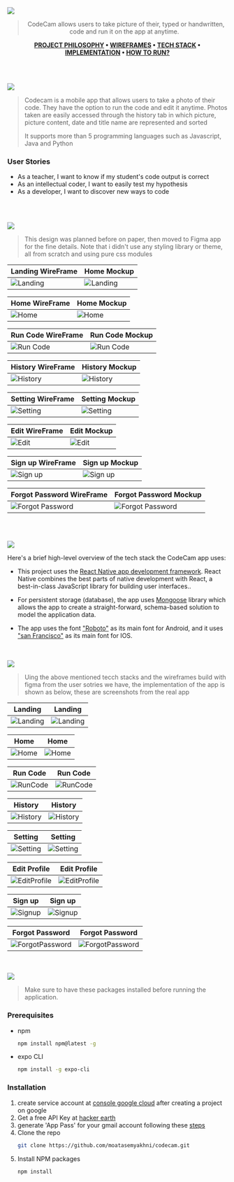<img src="./readme/title1.svg"/>

<div align="center">

> CodeCam allows users to take picture of their, typed or handwritten, code and run it on the app at anytime.  

**[PROJECT PHILOSOPHY](https://github.com/moatasemyakhni/codecam#-project-philosophy) • [WIREFRAMES](https://github.com/moatasemyakhni/codecam#-wireframes) • [TECH STACK](https://github.com/moatasemyakhni/codecam#-tech-stack) • [IMPLEMENTATION](https://github.com/moatasemyakhni/codecam#-impplementation) • [HOW TO RUN?](https://github.com/moatasemyakhni/codecam#-how-to-run)**

</div>

<br><br>


<img src="./readme/title2.svg"/>

> Codecam is a mobile app that allows users to take a photo of their code. They have the option to run the code and edit it anytime. Photos taken are easily accessed through the history tab in which picture, picture content, date and title name are represented and sorted
> 
> It supports more than 5 programming languages such as Javascript, Java and Python

### User Stories
- As a teacher, I want to know if my student's code output is correct
- As an intellectual coder, I want to easily test my hypothesis 
- As a developer, I want to discover new ways to code

<br><br>

<img src="./readme/title3.svg"/>

> This design was planned before on paper, then moved to Figma app for the fine details.
Note that i didn't use any styling library or theme, all from scratch and using pure css modules

| Landing WireFrame | Home Mockup |
| -----------------| -----|
| ![Landing](https://github.com/moatasemyakhni/codecam/blob/main/readme/Landing_Page_WireFrame.jpg) | ![Landing](https://github.com/moatasemyakhni/codecam/blob/main/readme/Landing_Page.jpg) |

| Home WireFrame | Home Mockup |
| -----------------| -----|
| ![Home](https://github.com/moatasemyakhni/codecam/blob/main/readme/Home_Page_WireFrame.jpg) | ![Home](https://github.com/moatasemyakhni/codecam/blob/main/readme/Home_Page.jpg) |

| Run Code WireFrame | Run Code Mockup |
| -----------------| -----|
| ![Run Code](https://github.com/moatasemyakhni/codecam/blob/main/readme/Run_Code_Page_WireFrame.jpg) | ![Run Code](https://github.com/moatasemyakhni/codecam/blob/main/readme/Run_Code_Page.jpg) |

| History WireFrame | History Mockup |
| -----------------| -----|
| ![History](https://github.com/moatasemyakhni/codecam/blob/main/readme/History_Page_WireFrame.jpg) | ![History](https://github.com/moatasemyakhni/codecam/blob/main/readme/History_Page.jpg) |

| Setting WireFrame | Setting Mockup |
| -----------------| -----|
| ![Setting](https://github.com/moatasemyakhni/codecam/blob/main/readme/Setting_Page_WireFrame.jpg) | ![Setting](https://github.com/moatasemyakhni/codecam/blob/main/readme/Setting_Page.jpg) |


| Edit WireFrame | Edit Mockup |
| -----------------| -----|
| ![Edit](https://github.com/moatasemyakhni/codecam/blob/main/readme/Edit_Profile_Page_WireFrame.jpg) | ![Edit](https://github.com/moatasemyakhni/codecam/blob/main/readme/Edit_Profile_Page.jpg) |

| Sign up WireFrame | Sign up Mockup |
| -----------------| -----|
| ![Sign up](https://github.com/moatasemyakhni/codecam/blob/main/readme/Signup_Page_WireFrame.jpg) | ![Sign up](https://github.com/moatasemyakhni/codecam/blob/main/readme/Signup_Page.jpg) |

| Forgot Password WireFrame | Forgot Password Mockup |
| -----------------| -----|
| ![Forgot Password](https://github.com/moatasemyakhni/codecam/blob/main/readme/Forgot_Password_WireFrame.jpg) | ![Forgot Password](https://github.com/moatasemyakhni/codecam/blob/main/readme/Forgot_Password.jpg) |


<br><br>

<img src="./readme/title4.svg"/>

Here's a brief high-level overview of the tech stack the CodeCam app uses:

- This project uses the [React Native app development framework](https://reactnative.dev/). React Native combines the best parts of native development with React, a best-in-class JavaScript library for building user interfaces..
- For persistent storage (database), the app uses [Mongoose](https://mongoosejs.com/) library which allows the app to create a straight-forward, schema-based solution to model the application data.

- The app uses the font ["Roboto"](https://fonts.google.com/specimen/Roboto) as its main font for Android, and it uses ["san Francisco"](https://www.dafontfree.io/san-francisco-font-free) as its main font for IOS.



<br><br>
<img src="./readme/title5.svg"/>

> Uing the above mentioned tecch stacks and the wireframes build with figma from the user sotries we have, the implementation of the app is shown as below, these are screenshots from the real app

| Landing | Landing |
| -----------------| -----|
| ![Landing](https://github.com/moatasemyakhni/codecam/blob/main/readme/implementation/dark/Login.png) | ![Landing](https://github.com/moatasemyakhni/codecam/blob/main/readme/implementation/light/Login.png) |

| Home | Home |
| -----------------| -----|
| ![Home](https://github.com/moatasemyakhni/codecam/blob/main/readme/implementation/dark/Home.png) | ![Home](https://github.com/moatasemyakhni/codecam/blob/main/readme/implementation/light/Home.png) |

| Run Code | Run Code |
| -----------------| -----|
| ![RunCode](https://github.com/moatasemyakhni/codecam/blob/main/readme/implementation/dark/RunCode.png) | ![RunCode](https://github.com/moatasemyakhni/codecam/blob/main/readme/implementation/light/RunCode.png) |

| History | History |
| -----------------| -----|
| ![History](https://github.com/moatasemyakhni/codecam/blob/main/readme/implementation/dark/History.png) | ![History](https://github.com/moatasemyakhni/codecam/blob/main/readme/implementation/light/History.png) |

| Setting | Setting |
| -----------------| -----|
| ![Setting](https://github.com/moatasemyakhni/codecam/blob/main/readme/implementation/dark/Setting.png) | ![Setting](https://github.com/moatasemyakhni/codecam/blob/main/readme/implementation/light/Setting.png) |

| Edit Profile | Edit Profile |
| -----------------| -----|
| ![EditProfile](https://github.com/moatasemyakhni/codecam/blob/main/readme/implementation/dark/EditProfile.png) | ![EditProfile](https://github.com/moatasemyakhni/codecam/blob/main/readme/implementation/light/EditProfile.png) |

| Sign up | Sign up |
| -----------------| -----|
| ![Signup](https://github.com/moatasemyakhni/codecam/blob/main/readme/implementation/dark/Signup.png) | ![Signup](https://github.com/moatasemyakhni/codecam/blob/main/readme/implementation/light/Signup.png) |

| Forgot Password | Forgot Password |
| -----------------| -----|
| ![ForgotPassword](https://github.com/moatasemyakhni/codecam/blob/main/readme/implementation/dark/ForgotPassword.png) | ![ForgotPassword](https://github.com/moatasemyakhni/codecam/blob/main/readme/implementation/light/ForgotPassword.png) |




<br><br>
<img src="./readme/title6.svg"/>


> Make sure to have these packages installed before running the application.

### Prerequisites

* npm
  ```sh
  npm install npm@latest -g
  ```
* expo CLI
   ```sh
   npm install -g expo-cli
   ```

### Installation

1. create service account at [console google cloud](https://console.cloud.google.com/getting-started) after creating a project on google
2. Get a free API Key at [hacker earth](https://www.hackerearth.com/docs/wiki/developers/v4/)
3. generate 'App Pass' for your gmail account following these [steps](https://support.google.com/mail/answer/185833?hl=en)
4. Clone the repo
   ```sh
   git clone https://github.com/moatasemyakhni/codecam.git
   ```
5. Install NPM packages
   ```sh
   npm install
   ```


